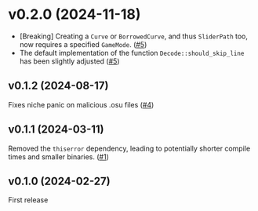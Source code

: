 # v0.2.0 (2024-11-18)

- [Breaking] Creating a `Curve` or `BorrowedCurve`, and thus `SliderPath` too, now requires a specified `GameMode`. ([#5])
- The default implementation of the function `Decode::should_skip_line` has been slightly adjusted ([#5])

## v0.1.2 (2024-08-17)

Fixes niche panic on malicious .osu files ([#4])

## v0.1.1 (2024-03-11)

Removed the `thiserror` dependency, leading to potentially shorter compile times and smaller binaries. ([#1])

## v0.1.0 (2024-02-27)

First release

[#1]: https://github.com/MaxOhn/rosu-map/pull/1
[#4]: https://github.com/MaxOhn/rosu-map/pull/4
[#5]: https://github.com/MaxOhn/rosu-map/pull/5